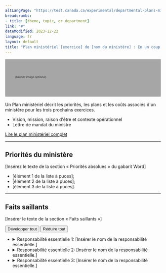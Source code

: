 ```yaml
---
altLangPage: "https://test.canada.ca/experimental/departmental-plans-ministeriels/dp-at-glance.html"
breadcrumbs:
- title: [theme, topic, or department]
link: "#"
dateModified: 2023-12-22
language: fr
layout: default
title: "Plan ministériel [exercice] de [nom du ministère] : En un coup d'œil"
---
```

<div class="parbase section">
    <img alt="" class="img-responsive center-block mrgn-tp-lg mrgn-bttm-lg" src="https://raw.githubusercontent.com/gc-proto/experimental/master/results-resultats/banner.png">
    <p>Un Plan ministériel décrit les priorités, les plans et les coûts associés d'un ministère pour les trois prochains
        exercices.</p>
    <ul>
        <li>Vision, mission, raison d'être et contexte opérationnel</li>
        <li>Lettre de mandat du ministre</li>
    </ul>
    <section class="mrgn-bttm-lg mrgn-tp-lg">
        <p><a href="https://test.canada.ca/experimental/departmental-plans-ministeriels/pm-plan-ministeriel-complet.html"
                class="btn btn-primary btn-lg">Lire le plan ministériel complet</a>
            <span class="wb-toggle" data-toggle="{&quot;selector&quot;: &quot;main summary&quot;, &quot;print&quot;: &quot;on&quot;}"></span>
        </p>
    </section>
    <hr>
    <section>
        <h2>Priorités du ministère</h2>
        <p>[Insérez le texte de la section « Priorités absolues » du gabarit Word]</p>
        <ul>
            <li>[élément&nbsp;1 de la liste à puces]; </li>
            <li>[élément&nbsp;2 de la liste à puces]; </li>
            <li>[élément&nbsp;3 de la liste à puces]. </li>
        </ul>
    </section>
    <hr>
    <section>
        <h2>Faits saillants</h2>
        <p>[Insérer le texte de la section « Faits saillants »]</p>
        <section id="cores">
            <div class="btn-group mrgn-bttm-md">
                <button type="button" class="btn btn-default wb-toggle" data-toggle="{&quot;selector&quot;: &quot;details&quot;, &quot;parent&quot;: &quot;#cores&quot;, &quot;type&quot;: &quot;on&quot;}">Développer tout</button>
                <button type="button" class="btn btn-default wb-toggle" data-toggle="{&quot;selector&quot;: &quot;details&quot;, &quot;parent&quot;: &quot;#cores&quot;, &quot;type&quot;: &quot;off&quot;}">Réduire tout</button>
            </div>
            <ul class="list-unstyled">
                <li>
                    <details>
                        <summary class="wb-toggle" data-toggle='{"print":"on"}'>Responsabilité essentielle 1: [Insérer
                            le nom de la responsabilité essentielle.]</summary>
                        <section>
                            <p><strong>Dépenses prévues :</strong> [Insérer le montant] </p>
                            <p><strong>Ressources humaines prévues :</strong> [Insérer le nombre]</p>
                            <p><strong>Résultats ministériels :</strong></p>
                            <ul>
                                <li>[Élément 1 de la liste à puces];</li>
                                <li>[Élément 2 de la liste à puces];</li>
                                <li>[Élément 3 de la liste à puces].</li>
                            </ul>
                            <p>Vous trouverez de plus amples renseignements sur <a href="#">[nom de la responsabilité
                                    essentielle]</a> [hyperlien menant vers le plan complet, responsabilité
                                essentielle&nbsp;1, section sur les progrès à l&rsquo;égard des résultats] dans le plan
                                complet.</p>
                        </section>
                    </details>
                </li>
                <li>
                    <details>
                        <summary class="wb-toggle" data-toggle='{"print":"on"}'>Responsabilité essentielle 2: [Insérer
                            le nom de la responsabilité essentielle.]</summary>
                        <section>
                            <p><strong>Dépenses prévues :</strong> [Insérer le montant] </p>
                            <p><strong>Ressources humaines prévues :</strong> [Insérer le nombre]</p>
                            <p><strong>Résultats ministériels :</strong></p>
                            <ul>
                                <li>[Élément 1 de la liste à puces];</li>
                                <li>[Élément 2 de la liste à puces];</li>
                                <li>[Élément 3 de la liste à puces].</li>
                            </ul>
                            <p>Vous trouverez de plus amples renseignements sur <a href="#">[nom de la responsabilité
                                    essentielle]</a> [hyperlien menant vers le plan complet, responsabilité
                                essentielle&nbsp;1, section sur les progrès à l&rsquo;égard des résultats] dans le plan
                                complet.</p>
                        </section>
                    </details>
                </li>
                <li>
                    <details>
                        <summary class="wb-toggle" data-toggle='{"print":"on"}'>Responsabilité essentielle 3: [Insérer
                            le nom de la responsabilité essentielle.]</summary>
                        <section>
                            <p><strong>Dépenses prévues :</strong> [Insérer le montant] </p>
                            <p><strong>Ressources humaines prévues :</strong> [Insérer le nombre]</p>
                            <p><strong>Résultats ministériels :</strong></p>
                            <ul>
                                <li>[Élément 1 de la liste à puces];</li>
                                <li>[Élément 2 de la liste à puces];</li>
                                <li>[Élément 3 de la liste à puces].</li>
                            </ul>
                            <p>Vous trouverez de plus amples renseignements sur <a href="#">[nom de la responsabilité
                                    essentielle]</a> [hyperlien menant vers le plan complet, responsabilité
                                essentielle&nbsp;1, section sur les progrès à l&rsquo;égard des résultats] dans le plan
                                complet.</p>
                        </section>
                    </details>
                </li>
            </ul>
        </section>
    </section>
</div>